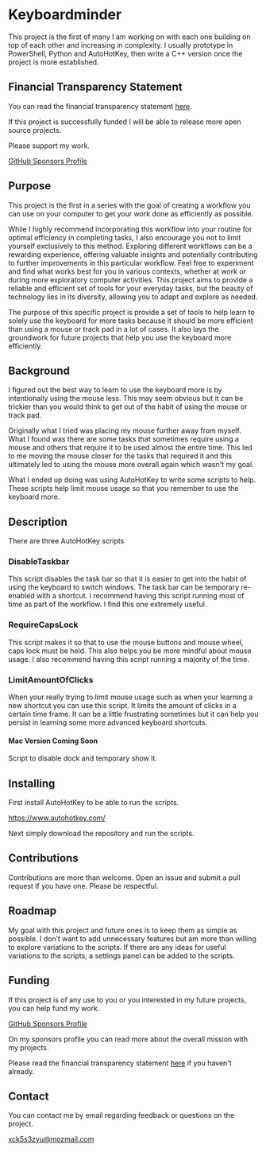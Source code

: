 # Keyboardminder

This project is the first of many I am working on with each one building on top of each other and increasing in complexity. I usually prototype in PowerShell, Python and AutoHotKey, then write a C++ version once the project is more established.

## Financial Transparency Statement

You can read the financial transparency statement [here](https://github.com/arock093/keyboardminder/blob/main/TRANSPARENCY_STATEMENT.md).

If this project is successfully funded I will be able to release more open source projects.

Please support my work.

[GitHub Sponsors Profile](https://github.com/sponsors/arock093)

## Purpose

This project is the first in a series with the goal of creating a workflow you can use on your computer to get your work done as efficiently as possible. 

While I highly recommend incorporating this workflow into your routine for optimal efficiency in completing tasks, I also encourage you not to limit yourself exclusively to this method. Exploring different workflows can be a rewarding experience, offering valuable insights and potentially contributing to further improvements in this particular workflow. Feel free to experiment and find what works best for you in various contexts, whether at work or during more exploratory computer activities. This project aims to provide a reliable and efficient set of tools for your everyday tasks, but the beauty of technology lies in its diversity, allowing you to adapt and explore as needed. 

The purpose of this specific project is provide a set of tools to help learn to solely use the keyboard for more tasks because it should be more efficient than using a mouse or track pad in a lot of cases. It also lays the groundwork for future projects that help you use the keyboard more efficiently.


## Background

I figured out the best way to learn to use the keyboard more is by intentionally using the mouse less. 
This may seem obvious but it can be trickier than you would think to get out of the habit of using the mouse or track pad.

Originally what I tried was placing my mouse further away from myself. What I found was there are some tasks that sometimes require using a mouse and others that require it to be used almost the entire time. This led to me moving the mouse closer for the tasks that required it and this ultimately led to using the mouse more overall again which wasn't my goal. 

What I ended up doing was using AutoHotKey to write some scripts to help. These scripts help limit mouse usage so that you remember to use the keyboard more.

## Description

There are three AutoHotKey scripts
### DisableTaskbar
This script disables the task bar so that it is easier to get into the habit of using the keyboard to switch windows.
The task bar can be temporary re-enabled with a shortcut.
I recommend having this script running most of time as part of the workflow. I find this one extremely useful.
### RequireCapsLock
This script makes it so that to use the mouse buttons and mouse wheel, caps lock must be held.
This also helps you be more mindful about mouse usage.
I also recommend having this script running a majority of the time.
### LimitAmountOfClicks
When your really trying to limit mouse usage such as when your learning a new shortcut you can use this script.
It limits the amount of clicks in a certain time frame. 
It can be a little frustrating sometimes but it can help you persist in learning some more advanced keyboard shortcuts.

#### Mac Version Coming Soon
Script to disable dock and temporary show it.

## Installing
First install AutoHotKey to be able to run the scripts.

https://www.autohotkey.com/

Next simply download the repository and run the scripts.

## Contributions
Contributions are more than welcome. Open an issue and submit a pull request if you have one. Please be respectful. 

## Roadmap
My goal with this project and future ones is to keep them as simple as possible. I don’t want to add unnecessary features but am more than willing to explore variations to the scripts. If there are any ideas for useful variations to the scripts, a settings panel can be added to the scripts.

## Funding

If this project is of any use to you or you interested in my future projects, you can help fund my work.

[GitHub Sponsors Profile](https://github.com/sponsors/arock093)

On my sponsors profile you can read more about the overall mission with my projects.

Please read the financial transparency statement [here](https://github.com/arock093/keyboardminder/blob/main/TRANSPARENCY_STATEMENT.md) if you haven't already.

## Contact

You can contact me by email regarding feedback or questions on the project.

xck5s3zyu@mozmail.com
